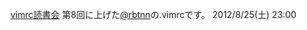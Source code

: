 [vimrc読書会](http://vim-jp.org/reading-vimrc/) 第8回に上げた[@rbtnn](https://twitter.com/rbtnn)の.vimrcです。 2012/8/25(土) 23:00 


